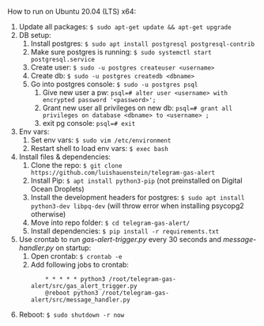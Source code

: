 How to run on Ubuntu 20.04 (LTS) x64:

1. Update all packages: `$ sudo apt-get update && apt-get upgrade`
2. DB setup:
   1. Install postgres: `$ sudo apt install postgresql postgresql-contrib`
   2. Make sure postgres is running: `$ sudo systemctl start postgresql.service`
   3. Create user: `$ sudo -u postgres createuser <username>`
   4. Create db: `$ sudo -u postgres createdb <dbname>`
   5. Go into postgres console: `$ sudo -u postgres psql`
      1. Give new user a pw: `psql=# alter user <username> with encrypted password '<password>';`
      2. Grant new user all privileges on new db: `psql=# grant all privileges on database <dbname> to <username> ;`
      3. exit pg console: `psql=# exit`
3. Env vars:
   1. Set env vars: `$ sudo vim /etc/environment`
   2. Restart shell to load env vars: `$ exec bash`
4. Install files & dependencies:
   1. Clone the repo: `$ git clone https://github.com/luishauenstein/telegram-gas-alert`
   2. Install Pip: `$ apt install python3-pip` (not preinstalled on Digital Ocean Droplets)
   3. Install the development headers for postgres: `$ sudo apt install python3-dev libpq-dev` (will throw error when installing psycopg2 otherwise)
   4. Move into repo folder: `$ cd telegram-gas-alert/`
   5. Install dependencies: `$ pip install -r requirements.txt`
5. Use crontab to run _gas-alert-trigger.py_ every 30 seconds and _message-handler.py_ on startup:
   1. Open crontab: `$ crontab -e`
   2. Add following jobs to crontab:
      ```
          * * * * * python3 /root/telegram-gas-alert/src/gas_alert_trigger.py
          @reboot python3 /root/telegram-gas-alert/src/message_handler.py
      ```
6. Reboot: `$ sudo shutdown -r now`
